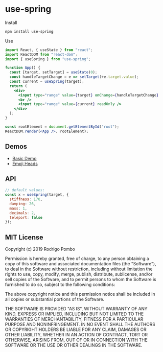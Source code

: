 # use-spring

Install

```bash
npm install use-spring
```

Use

```jsx
import React, { useState } from "react";
import ReactDOM from "react-dom";
import { useSpring } from "use-spring";

function App() {
  const [target, setTarget] = useState(0);
  const handleTargetChange = e => setTarget(+e.target.value);
  const current = useSpring(target);
  return (
    <div>
      <input type="range" value={target} onChange={handleTargetChange} />
      <br />
      <input type="range" value={current} readOnly />
    </div>
  );
}

const rootElement = document.getElementById("root");
ReactDOM.render(<App />, rootElement);
```

## Demos

- [Basic Demo](https://codesandbox.io/s/use-spring-demo-fbbvn)
- [Emoji Heads](https://codesandbox.io/s/use-spring-demo-irfq5?hidenavigation=1)

## API

```js
// default values:
const x = useSpring(target, {
  stiffness: 170,
  damping: 26,
  mass: 1,
  decimals: 2,
  teleport: false
});
```

## MIT License

Copyright (c) 2019 Rodrigo Pombo

Permission is hereby granted, free of charge, to any person obtaining a copy
of this software and associated documentation files (the "Software"), to deal
in the Software without restriction, including without limitation the rights
to use, copy, modify, merge, publish, distribute, sublicense, and/or sell
copies of the Software, and to permit persons to whom the Software is
furnished to do so, subject to the following conditions:

The above copyright notice and this permission notice shall be included in all
copies or substantial portions of the Software.

THE SOFTWARE IS PROVIDED "AS IS", WITHOUT WARRANTY OF ANY KIND, EXPRESS OR
IMPLIED, INCLUDING BUT NOT LIMITED TO THE WARRANTIES OF MERCHANTABILITY,
FITNESS FOR A PARTICULAR PURPOSE AND NONINFRINGEMENT. IN NO EVENT SHALL THE
AUTHORS OR COPYRIGHT HOLDERS BE LIABLE FOR ANY CLAIM, DAMAGES OR OTHER
LIABILITY, WHETHER IN AN ACTION OF CONTRACT, TORT OR OTHERWISE, ARISING FROM,
OUT OF OR IN CONNECTION WITH THE SOFTWARE OR THE USE OR OTHER DEALINGS IN THE
SOFTWARE.
